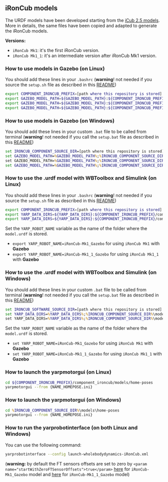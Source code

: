## iRonCub models

The URDF models have been developed starting from the [iCub 2.5 models](https://github.com/robotology/icub-models/tree/master/iCub/robots). More in details, the same files have been copied and adapted to generate the iRonCub models.

**Versions:**

- `iRonCub Mk1`: it's the first iRonCub version.
- `iRonCub Mk1_1`: it's an intermediate version after iRonCub Mk1 version.

### How to use models in Gazebo (on Linux)
You should add these lines in your `.bashrc` (**warning**! not needed if you source the `setup.sh` file as described in this [README](../lib/README.md#ironcub-simulink-library))

``` bash
export COMPONENT_IRONCUB_PREFIX=[path where this repository is stored]
export GAZEBO_MODEL_PATH=${GAZEBO_MODEL_PATH}:${COMPONENT_IRONCUB_PREFIX}/component_ironcub/models/
export GAZEBO_MODEL_PATH=${GAZEBO_MODEL_PATH}:${COMPONENT_IRONCUB_PREFIX}/component_ironcub/models/iRonCub-Mk1/iRonCub/robots
export GAZEBO_MODEL_PATH=${GAZEBO_MODEL_PATH}:${COMPONENT_IRONCUB_PREFIX}/component_ironcub/models/iRonCub-Mk1_1/iRonCub/robots
```

### How to use models in Gazebo (on Windows)
You should add these lines in your custom `.bat` file to be called from terminal (**warning**! not needed if you call the `setup.bat` file as described in this [README](../lib/README.md#create-the-setupbat-file))

``` cmd
set IRONCUB_COMPONENT_SOURCE_DIR=[path where this repository is stored]
set GAZEBO_MODEL_PATH=%GAZEBO_MODEL_PATH%;%IRONCUB_COMPONENT_SOURCE_DIR%\models\
set GAZEBO_MODEL_PATH=%GAZEBO_MODEL_PATH%;%IRONCUB_COMPONENT_SOURCE_DIR%\models\iRonCub-Mk1\iRonCub\robots
set GAZEBO_MODEL_PATH=%GAZEBO_MODEL_PATH%;%IRONCUB_COMPONENT_SOURCE_DIR%\models\iRonCub-Mk1_1\iRonCub\robots
```

### How to use the .urdf model with WBToolbox and Simulink (on Linux)
You should add these lines in your `.bashrc` (**warning**! not needed if you source the `setup.sh` file as described in this [README](../lib/README.md#ironcub-simulink-library))

``` bash
export COMPONENT_IRONCUB_PREFIX=[path where this repository is stored]
export YARP_DATA_DIRS=${YARP_DATA_DIRS}:${COMPONENT_IRONCUB_PREFIX}/component_ironcub/models/iRonCub-Mk1/iRonCub/
export YARP_DATA_DIRS=${YARP_DATA_DIRS}:${COMPONENT_IRONCUB_PREFIX}/component_ironcub/models/iRonCub-Mk1_1/iRonCub/
```

Set the `YARP_ROBOT_NAME` variable as the name of the folder where the `model.urdf` is stored.
- `export YARP_ROBOT_NAME=iRonCub-Mk1_Gazebo` for using `iRonCub Mk1` with **Gazebo**
- `export YARP_ROBOT_NAME=iRonCub-Mk1_1_Gazebo` for using `iRonCub Mk1_1` with **Gazebo**

### How to use the .urdf model with WBToolbox and Simulink (on Windows)
You should add these lines in your custom `.bat` file to be called from terminal (**warning**! not needed if you call the `setup.bat` file as described in this [README](../lib/README.md#create-the-setupbat-file))

``` cmd
set IRONCUB_SOFTWARE_SOURCE_DIR=[path where this repository is stored]
set YARP_DATA_DIRS=%YARP_DATA_DIRS%;%IRONCUB_COMPONENT_SOURCE_DIR%\models\iRonCub-Mk1\iRonCub\
set YARP_DATA_DIRS=%YARP_DATA_DIRS%;%IRONCUB_COMPONENT_SOURCE_DIR%\models\iRonCub-Mk1_1\iRonCub\
```

Set the `YARP_ROBOT_NAME` variable as the name of the folder where the `model.urdf` is stored.
- `set YARP_ROBOT_NAME=iRonCub-Mk1_Gazebo` for using `iRonCub Mk1` with **Gazebo**
- `set YARP_ROBOT_NAME=iRonCub-Mk1_1_Gazebo` for using `iRonCub Mk1_1` with **Gazebo**

### How to launch the yarpmotorgui (on Linux)

``` bash
cd ${COMPONENT_IRONCUB_PREFIX}/component_ironcub/models/home-poses
yarpmotorgui --from {NAME_HOMEPOSE.ini}
```

### How to launch the yarpmotorgui (on Windows)

``` cmd
cd %IRONCUB_COMPONENT_SOURCE_DIR%\models\home-poses
yarpmotorgui --from {NAME_HOMEPOSE.ini}
```

### How to run the yarprobotinterface (on both Linux and Windows)

You can use the following command:
``` bash
yarprobotinterface --config launch-wholebodydynamics-iRonCub.xml
```
(**warning:** by default the FT sensors offsets are set to zero by ```<param name="startWithZeroFTSensorOffsets">true</param>``` [here](./iRonCub-Mk1/iRonCub/robots/iRonCub-Mk1_Gazebo/estimators/wholebodydynamics-external-iRonCub.xml#L18) for `iRonCub-Mk1_Gazebo` model and [here](./iRonCub-Mk1_1/iRonCub/robots/iRonCub-Mk1_1_Gazebo/estimators/wholebodydynamics-external-iRonCub.xml#L18) for `iRonCub-Mk1_1_Gazebo` model)
